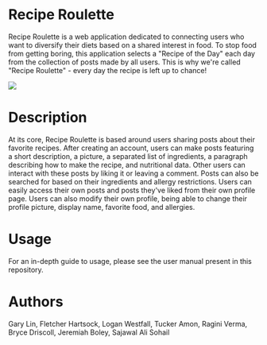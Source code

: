 # Recipe Roulette

Recipe Roulette is a web application dedicated to connecting users who want to diversify their diets based on a shared interest in food. To stop food from getting boring, this application selects a "Recipe of the Day" each day from the collection of posts made by all users. This is why we're called "Recipe Roulette" - every day the recipe is left up to chance!

![](https://github.com/WVU-CS230-2024-01-Group07/Recipe-Roulette/blob/main/roulettegif.gif)

# Description

At its core, Recipe Roulette is based around users sharing posts about their favorite recipes. After creating an account, users can make posts featuring a short description, a picture, a separated list of ingredients, a paragraph describing how to make the recipe, and nutritional data. Other users can interact with these posts by liking it or leaving a comment. Posts can also be searched for based on their ingredients and allergy restrictions. Users can easily access their own posts and posts they've liked from their own profile page. Users can also modify their own profile, being able to change their profile picture, display name, favorite food, and allergies.

# Usage

For an in-depth guide to usage, please see the user manual present in this repository.

# Authors

Gary Lin, Fletcher Hartsock, Logan Westfall, Tucker Amon, Ragini Verma, Bryce Driscoll, Jeremiah Boley, Sajawal Ali Sohail